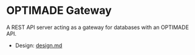 # OPTIMADE Gateway

A REST API server acting as a gateway for databases with an OPTIMADE API.

- Design: [design.md](design.md)
